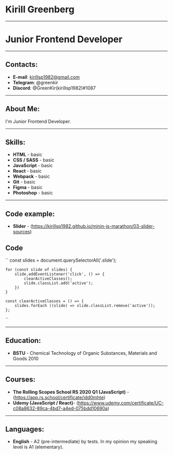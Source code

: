 # Kirill Greenberg

***

# Junior Frontend Developer

***

## Contacts:
 - **E-mail**: <kirillsp1982@gmail.com>
 - **Telegram**: @greenkir
 - **Discord**: @GreenKir(kirillsp1982)#1087

***

## About Me:
I'm Junior Frontend Developer. 

***

## Skills:
 - **HTML** - basic
 - **CSS / SASS** - basic
 - **JavaScript** - basic
 - **React** - basic
 - **Webpack** - basic
 - **Git** - basic
 - **Figma** - basic
 - **Photoshop** - basic

***

## Code example:
 - **Slider** - (https://kirillsp1982.github.io/minin-js-marathon/03-slider-sources)

## Code

``
    const slides = document.querySelectorAll('.slide');

    for (const slide of slides) {
        slide.addEventListener('click', () => {
            clearActiveClasses();
            slide.classList.add('active');
        })
    }

    const clearActiveClasses = () => {
        slides.forEach ((slide) => slide.classList.remove('active'));
    };
``

***

## Education:
 - **BSTU** - Chemical Technology of Organic Substances, Materials and Goods 2010

***

## Courses:
 - **The Rolling Scopes School RS 2020 Q1 (JavaScript)** - (https://app.rs.school/certificate/idd0mhte)
 - **Udemy (JavaScript / React)**- (https://www.udemy.com/certificate/UC-c08a8632-89ca-4bd7-a4ed-075bdd10690a)

***

## Languages:
 - **English** - A2 (pre-intermediate) by tests. In my opinion my speaking level is A1 (elementary).